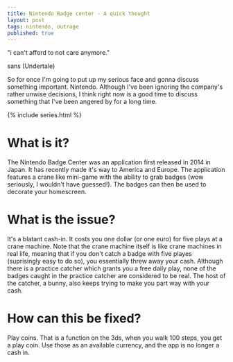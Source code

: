```yaml
---
title: Nintendo Badge center - A quick thought
layout: post
tags: nintendo, outrage
published: true
---
```


"i can't afford to not care anymore."

sans (Undertale)

So for once I'm going to put up my serious face and gonna discuss something important. Nintendo. Although I've been ignoring the company's rather unwise decisions, I think right now is a good time to discuss something that I've been angered by for a long time.

{% include series.html %}

What is it?
====
The Nintendo Badge Center was an application first released in 2014 in Japan. It has recently made it's way to America and Europe. The application features a crane like mini-game with the ability to grab badges (wow seriously, I wouldn't have guessed!). The badges can then be used to decorate your homescreen.

What is the issue?
====
It's a blatant cash-in. It costs you one dollar (or one euro) for five plays at a crane machine. Note that the crane machine itself is like crane machines in real life, meaning that if you don't catch a badge with five playes (suprisingly easy to do so), you essentially threw away your cash. Although there is a practice catcher which grants you a free daily play, none of the badges caught in the practice catcher are considered to be real. The host of the catcher, a bunny, also keeps trying to make you part way with your cash.

How can this be fixed?
====
Play coins. That is a function on the 3ds, when you walk 100 steps, you get a play coin. Use those as an available currency, and the app is no longer a cash in.

